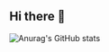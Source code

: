 ## Hi there 👋

<!--
**HenriqueZT/HenriqueZT** is a ✨ _special_ ✨ repository because its `README.md` (this file) appears on your GitHub profile.

Here are some ideas to get you started:

- 🔭 A procura de um emprego 
- 🌱 Aprendendo C#, Unity e JS 
- 💬 
-->
![Anurag's GitHub stats](https://github-readme-stats.vercel.app/api?username=anuraghazra&theme=dark&show_icons=true)
